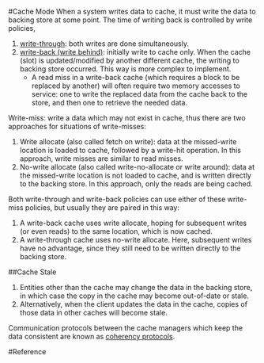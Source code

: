 #Cache Mode
When a system writes data to cache, it must write the data to backing store at some point. The time of writing back is controlled by write policies,

1. [write-through](https://en.wikipedia.org/wiki/File:Write-through_with_no-write-allocation.svg): both writes are done simultaneously. 
2. [write-back (write behind)](https://upload.wikimedia.org/wikipedia/commons/c/c2/Write-back_with_write-allocation.svg): initially write to cache only. When the cache (slot) is updated/modified by another different cache, the writing to backing store occurred. This way is more complex to implement.
	* A read miss in a write-back cache (which requires a block to be replaced by another) will often require two memory accesses to service: one to write the replaced data from the cache back to the store, and then one to retrieve the needed data.

Write-miss: write a data which may not exist in cache, thus there are two approaches for situations of write-misses:

1. Write allocate (also called fetch on write): data at the missed-write location is loaded to cache, followed by a write-hit operation. In this approach, write misses are similar to read misses.
2. No-write allocate (also called write-no-allocate or write around): data at the missed-write location is not loaded to cache, and is written directly to the backing store. In this approach, only the reads are being cached.

Both write-through and write-back policies can use either of these write-miss policies, but usually they are paired in this way:

1. A write-back cache uses write allocate, hoping for subsequent writes (or even reads) to the same location, which is now cached.
2. A write-through cache uses no-write allocate. Here, subsequent writes have no advantage, since they still need to be written directly to the backing store.

##Cache Stale
1. Entities other than the cache may change the data in the backing store, in which case the copy in the cache may become out-of-date or stale. 
2. Alternatively, when the client updates the data in the cache, copies of those data in other caches will become stale. 

Communication protocols between the cache managers which keep the data consistent are known as [coherency protocols](https://en.wikipedia.org/wiki/Cache_memory#Cache_coherency).

#Reference
